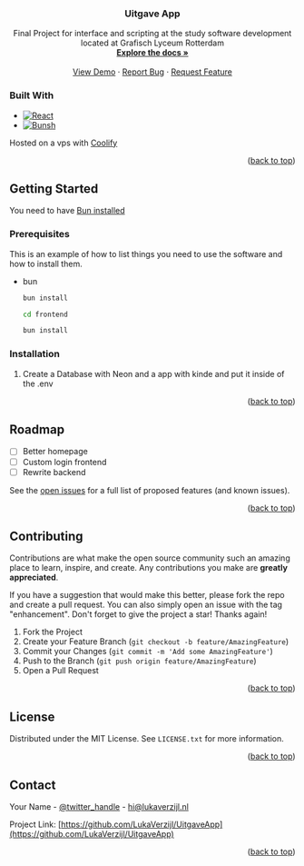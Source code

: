 <a name="readme-top"></a>

<h3 align="center">Uitgave App</h3>

  <p align="center">
    Final Project for interface and scripting at the study software development located at Grafisch Lyceum Rotterdam
    <br />
    <a href="https://github.com/LukaVerzijl/UitgaveApp"><strong>Explore the docs »</strong></a>
    <br />
    <br />
    <a href="https://uitgaveapp.lukaverzijl.nl/">View Demo</a>
    ·
    <a href="https://github.com/LukaVerzijl/UitgaveApp/issues/new?labels=bug&template=bug-report.md">Report Bug</a>
    ·
    <a href="https://github.com/LukaVerzijl/UitgaveApp/issues/new?labels=enhancement&template=feature-reaquest.md">Request Feature</a>
  </p>
</div>





### Built With

* [![React][React.js]][React-url]
* [![Bunsh][Bun]][Bun-url]

Hosted on a vps with <a href="https://coolify.io/">Coolify </a> 

<p align="right">(<a href="#readme-top">back to top</a>)</p>



<!-- GETTING STARTED -->
## Getting Started

You need to have <a href="https://bun.sh">Bun installed </a>

### Prerequisites

This is an example of how to list things you need to use the software and how to install them.
* bun
  ```sh
  bun install

  cd frontend

  bun install
  ```

### Installation

1. Create a Database with Neon and a app with kinde and put it inside of the .env


<p align="right">(<a href="#readme-top">back to top</a>)</p>





<!-- ROADMAP -->
## Roadmap

- [ ] Better homepage
- [ ] Custom login frontend
- [ ] Rewrite backend

See the [open issues](https://github.com/LukaVerzijl/UitgaveApp/issues) for a full list of proposed features (and known issues).

<p align="right">(<a href="#readme-top">back to top</a>)</p>



<!-- CONTRIBUTING -->
## Contributing

Contributions are what make the open source community such an amazing place to learn, inspire, and create. Any contributions you make are **greatly appreciated**.

If you have a suggestion that would make this better, please fork the repo and create a pull request. You can also simply open an issue with the tag "enhancement".
Don't forget to give the project a star! Thanks again!

1. Fork the Project
2. Create your Feature Branch (`git checkout -b feature/AmazingFeature`)
3. Commit your Changes (`git commit -m 'Add some AmazingFeature'`)
4. Push to the Branch (`git push origin feature/AmazingFeature`)
5. Open a Pull Request

<p align="right">(<a href="#readme-top">back to top</a>)</p>



<!-- LICENSE -->
## License

Distributed under the MIT License. See `LICENSE.txt` for more information.

<p align="right">(<a href="#readme-top">back to top</a>)</p>



<!-- CONTACT -->
## Contact

Your Name - [@twitter_handle](https://twitter.com/Redlucraft1) - hi@lukaverzijl.nl

Project Link: [https://github.com/LukaVerzijl/UitgaveApp](https://github.com/LukaVerzijl/UitgaveApp)

<p align="right">(<a href="#readme-top">back to top</a>)</p>


<!-- MARKDOWN LINKS & IMAGES -->
<!-- https://www.markdownguide.org/basic-syntax/#reference-style-links -->
[issues-shield]: https://img.shields.io/github/issues/LukaVerzijl/UitgaveApp.svg?style=for-the-badge
[issues-url]: https://github.com/LukaVerzijl/UitgaveApp/issues
[license-shield]: https://img.shields.io/github/license/LukaVerzijl/UitgaveApp.svg?style=for-the-badge
[license-url]: https://github.com/LukaVerzijl/UitgaveApp/blob/master/LICENSE.txt
[React.js]: https://img.shields.io/badge/React-20232A?style=for-the-badge&logo=react&logoColor=61DAFB\
[Bun]: https://img.shields.io/badge/Bun-20232A?style=for-the-badge&logo=Bun&logoColor=fbf0df
[Bun-url]: https://bun.sh
[React-url]: https://reactjs.org/
